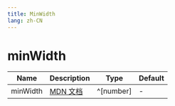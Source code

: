 ```yaml
---
title: MinWidth
lang: zh-CN
---
```


# minWidth

| Name               | Description      | Type                         | Default |
|--------------------|------------------|------------------------------| ------- |
| minWidth         |[MDN 文档](http://developer.mozilla.org/zh-CN/docs/Web/CSS/min-width) | ^[number]| -|
